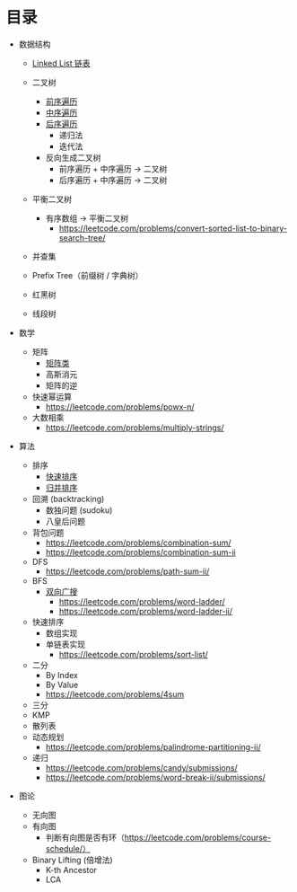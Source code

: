 # 目录

- 数据结构
  - [Linked List 链表](data_structure/linked_list/linked_list.md)
  
  - 二叉树
    - [前序遍历](data_structure/binary_tree/preorder_traversal.md)
    - [中序遍历](data_structure/binary_tree/inorder_traversal.md)
    - [后序遍历](data_structure/binary_tree/postorder_traversal.md)
      - 递归法
      - 迭代法
    - 反向生成二叉树
      - 前序遍历 + 中序遍历 -> 二叉树
      - 后序遍历 + 中序遍历 -> 二叉树
  
  - 平衡二叉树
    - 有序数组 -> 平衡二叉树
      - https://leetcode.com/problems/convert-sorted-list-to-binary-search-tree/
  - 并查集
  - Prefix Tree（前缀树 / 字典树）
  - 红黑树
  - 线段树

- 数学
  - 矩阵
    - [矩阵类](math/matrix/matrix.md)
    - 高斯消元
    - 矩阵的逆
  - 快速幂运算
    - https://leetcode.com/problems/powx-n/
  - 大数相乘
    - https://leetcode.com/problems/multiply-strings/

- 算法
  - 排序
    - [快速排序](algorithm/sort/quick_sort.md)
    - [归并排序](algorithm/sort/merge_sort.md)
  - 回溯 (backtracking)
    - 数独问题 (sudoku)
    - 八皇后问题
  - 背包问题
    - https://leetcode.com/problems/combination-sum/
    - https://leetcode.com/problems/combination-sum-ii
  - DFS
    - https://leetcode.com/problems/path-sum-ii/
  - BFS
    - [双向广搜](bfs/both_direct_bfs/both_direct_bfs.md)
      - https://leetcode.com/problems/word-ladder/
      - https://leetcode.com/problems/word-ladder-ii/
  - 快速排序
    - 数组实现
    - 单链表实现
      - https://leetcode.com/problems/sort-list/
  - 二分
    - By Index
    - By Value
    - https://leetcode.com/problems/4sum
  - 三分
  - KMP
  - 散列表
  - 动态规划
    - https://leetcode.com/problems/palindrome-partitioning-ii/
  - 递归
    - https://leetcode.com/problems/candy/submissions/
    - https://leetcode.com/problems/word-break-ii/submissions/

- 图论
  - 无向图
  - 有向图
    - 判断有向图是否有环（https://leetcode.com/problems/course-schedule/）
  - Binary Lifting (倍增法)
    - K-th Ancestor
    - LCA
